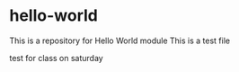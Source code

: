 # hello-world
This is a repository for Hello World module
This is a test file

test for class on saturday
